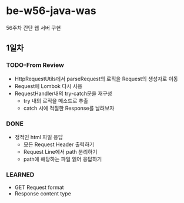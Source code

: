 # be-w56-java-was
56주차 간단 웹 서버 구현

## 1일차
### TODO-From Review
* HttpRequestUtils에서 parseRequest의 로직을 Request의 생성자로 이동
* Request에 Lombok 다시 사용
* RequestHandler내의 try-catch문을 재구성
    * try 내의 로직을 메소드로 추출
    * catch 시에 적절한 Response를 날려보자
### DONE
* 정적인 html 파일 응답
    * 모든 Request Header 출력하기
    * Request Line에서 path 분리하기
    * path에 해당하는 파일 읽어 응답하기
### LEARNED
* GET Request format
* Response content type